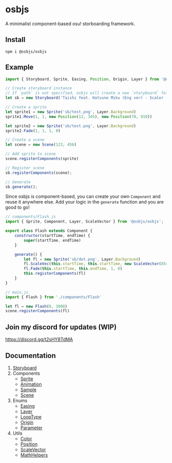 # osbjs

A minimalist component-based osu! storboarding framework.

## Install
```
npm i @osbjs/osbjs
```

## Example

```js
import { Storyboard, Sprite, Easing, Position, Origin, Layer } from '@osbjs/osbjs';

// Create storyboard instance
// If `path` is not specified, osbjs will create a new `storyboard` folder and save the storyboard there.
let sb = new Storyboard('Taishi feat. Hatsune Miku (Eng ver) - Scaler (Smug Nanachi).osb');

// Create a sprite
let sprite1 = new Sprite('sb/test.png', Layer.Background)
sprite1.Move(1, 1, new Position(12, 345), new Position(78, 910))

let sprite2 = new Sprite('sb/test.png', Layer.Background)
sprite2.Fade(1, 1, 1, 0)

// Create a scene
let scene = new Scene(123, 456)

// Add sprite to scene
scene.registerComponents(sprite)

// Register scene
sb.registerComponents(scene);

// Generate
sb.generate();
```

Since osbjs is component-based, you can create your own `Component` and reuse it anywhere else. Add your logic in the `generate` function and you are good to go!

```js
// components/Flash.js
import { Sprite, Component, Layer, ScaleVector } from '@osbjs/osbjs';

export class Flash extends Component {
	constructor(startTime, endTime) {
		super(startTime, endTime)
	}

	generate() {
		let fl = new Sprite('sb/dot.png', Layer.Background)
		fl.ScaleVec(this.startTime, this.startTime, new ScaleVector(854, 480), new ScaleVector(854, 480))
		fl.Fade(this.startTime, this.endTime, 1, 0)
		this.registerComponents(fl)
	}
}

// main.js
import { Flash } from './components/Flash'

let fl = new Flash(0, 3000)
scene.registerComponents(fl)
```

## Join my discord for updates (WIP)
https://discord.gg/t2sHY8TdMA

## Documentation

1. [Storyboard](https://osbjs.vercel.app/classes/Storyboard.html)
2. Components
   - [Sprite](https://osbjs.vercel.app/classes/Sprite.html)
   - [Animation](https://osbjs.vercel.app/classes/Animation.html)
   - [Sample](https://osbjs.vercel.app/classes/Sample.html)
   - [Scene](https://osbjs.vercel.app/classes/Scene.html)
3. Enums
	- [Easing](https://osbjs.vercel.app/enums/Easing.html)
    - [Layer](https://osbjs.vercel.app/enums/Layer.html)
	- [LoopType](https://osbjs.vercel.app/enums/LoopType.html)
	- [Origin](https://osbjs.vercel.app/enums/Origin.html)
	- [Parameter](https://osbjs.vercel.app/enums/Parameter.html)
4. Utils
	- [Color](https://osbjs.vercel.app/classes/Storyboard.html)
	- [Position](https://osbjs.vercel.app/classes/Position.html)
	- [ScaleVector](https://osbjs.vercel.app/classes/ScaleVector.html)
	- [MathHelpers](https://osbjs.vercel.app/modules/MathHelpers.html)
